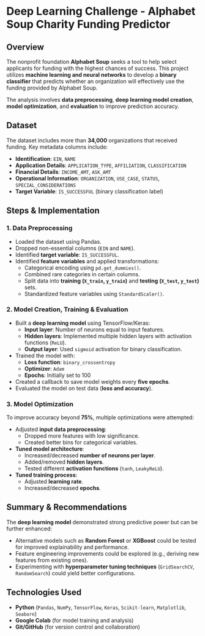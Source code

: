 # Deep Learning Challenge - Alphabet Soup Charity Funding Predictor

## Overview
The nonprofit foundation **Alphabet Soup** seeks a tool to help select applicants for funding with the highest chances of success. This project utilizes **machine learning and neural networks** to develop a **binary classifier** that predicts whether an organization will effectively use the funding provided by Alphabet Soup.

The analysis involves **data preprocessing**, **deep learning model creation**, **model optimization**, and **evaluation** to improve prediction accuracy.

## Dataset
The dataset includes more than **34,000** organizations that received funding. Key metadata columns include:

- **Identification**: `EIN`, `NAME`
- **Application Details**: `APPLICATION_TYPE`, `AFFILIATION`, `CLASSIFICATION`
- **Financial Details**: `INCOME_AMT`, `ASK_AMT`
- **Operational Information**: `ORGANIZATION`, `USE_CASE`, `STATUS`, `SPECIAL_CONSIDERATIONS`
- **Target Variable**: `IS_SUCCESSFUL` (binary classification label)


## Steps & Implementation

### 1. Data Preprocessing
- Loaded the dataset using Pandas.
- Dropped non-essential columns (`EIN` and `NAME`).
- Identified **target variable**: `IS_SUCCESSFUL`.
- Identified **feature variables** and applied transformations:
  - Categorical encoding using `pd.get_dummies()`.
  - Combined rare categories in certain columns.
  - Split data into **training (`X_train`, `y_train`)** and **testing (`X_test`, `y_test`)** sets.
  - Standardized feature variables using `StandardScaler()`.

### 2. Model Creation, Training & Evaluation
- Built a **deep learning model** using TensorFlow/Keras:
  - **Input layer**: Number of neurons equal to input features.
  - **Hidden layers**: Implemented multiple hidden layers with activation functions (`ReLU`).
  - **Output layer**: Used `sigmoid` activation for binary classification.
- Trained the model with:
  - **Loss function**: `binary_crossentropy`
  - **Optimizer**: `Adam`
  - **Epochs**: Initially set to 100
- Created a callback to save model weights every **five epochs**.
- Evaluated the model on test data (**loss and accuracy**).

### 3. Model Optimization
To improve accuracy beyond **75%**, multiple optimizations were attempted:
- Adjusted **input data preprocessing**:
  - Dropped more features with low significance.
  - Created better bins for categorical variables.
- **Tuned model architecture**:
  - Increased/decreased **number of neurons per layer**.
  - Added/removed **hidden layers**.
  - Tested different **activation functions** (`tanh`, `LeakyReLU`).
- **Tuned training process**:
  - Adjusted **learning rate**.
  - Increased/decreased **epochs**.


## Summary & Recommendations
The **deep learning model** demonstrated strong predictive power but can be further enhanced:
- Alternative models such as **Random Forest** or **XGBoost** could be tested for improved explainability and performance.
- Feature engineering improvements could be explored (e.g., deriving new features from existing ones).
- Experimenting with **hyperparameter tuning techniques** (`GridSearchCV`, `RandomSearch`) could yield better configurations.

## Technologies Used
- **Python** (`Pandas`, `NumPy`, `TensorFlow`, `Keras`, `Scikit-learn`, `Matplotlib`, `Seaborn`)
- **Google Colab** (for model training and analysis)
- **Git/GitHub** (for version control and collaboration)
